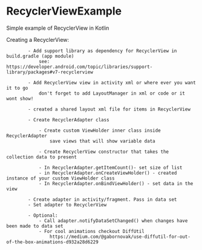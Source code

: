 # RecyclerViewExample
Simple example of RecyclerView in Kotlin

Creating a RecyclerView:

            - Add support library as dependency for RecyclerView in build.gradle (app module)
                see: https://developer.android.com/topic/libraries/support-library/packages#v7-recyclerview

            - Add RecyclerView view in activity xml or where ever you want it to go
                don't forget to add LayoutManager in xml or code or it wont show!

            - created a shared layout xml file for items in RecyclerView

            - Create RecyclerAdapter class

                - Create custom ViewHolder inner class inside RecyclerAdapter
                    save views that will show variable data

                - Create RecyclerView constructor that takes the collection data to present

                - In RecyclerAdapter.getItemCount()- set size of list
                - in RecyclerAdapter.onCreateViewHolder() - created instance of your custom ViewHolder class
                - In RecyclerAdapter.onBindViewHolder() - set data in the view

            - Create adapter in activity/fragment. Pass in data set
            - Set adapter to RecyclerView

            - Optional:
                - Call adapter.notifyDataSetChanged() when changes have been made to data set
                - For cool animations checkout DiffUtil
                    https://medium.com/@gabornovak/use-diffutil-for-out-of-the-box-animations-d932a28d6229
